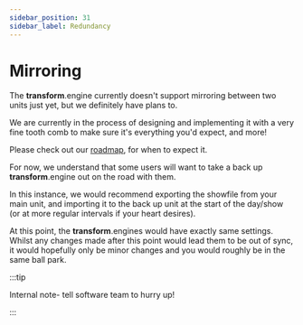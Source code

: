 ```yaml
---
sidebar_position: 31
sidebar_label: Redundancy
---
```


# Mirroring

The **transform**.engine currently doesn't support mirroring between two units just yet, but we definitely have plans to. 

We are currently in the process of designing and implementing it with a very fine tooth comb to make sure it's everything you'd expect, and more!  

Please check out our [roadmap](https://docs.fourieraudio.com/roadmap/), for when to expect it. 

For now, we understand that some users will want to take a back up **transform**.engine out on the road with them. 

In this instance, we would recommend exporting the showfile from your main unit, and importing it to the back up unit at the start of the day/show (or at more regular intervals if your heart desires). 

At this point, the **transform**.engines would have exactly same settings. Whilst any changes made after this point would lead them to be out of sync, it would hopefully only be minor changes and you would roughly be in the same ball park.

:::tip

Internal note- tell software team to hurry up!

:::


